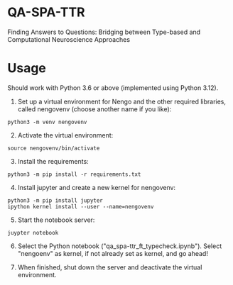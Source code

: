 # QA-SPA-TTR
Finding Answers to Questions: Bridging between Type-based and Computational Neuroscience Approaches

# Usage
Should work with Python 3.6 or above (implemented using Python 3.12).

1. Set up a virtual environment for Nengo and the other required libraries, called nengovenv (choose another name if you like):

```console
python3 -m venv nengovenv
```

2. Activate the virtual environment:

```console
source nengovenv/bin/activate
```

3. Install the requirements:

```console
python3 -m pip install -r requirements.txt
```

4. Install jupyter and create a new kernel for nengovenv:

```console
python3 -m pip install jupyter
ipython kernel install --user --name=nengovenv
```

5. Start the notebook server:

```console
juypter notebook
```

6. Select the Python notebook ("qa_spa-ttr_ft_typecheck.ipynb"). Select "nengoenv" as kernel, if not already set as kernel, and go ahead!

7. When finished, shut down the server and deactivate the virtual environment.


